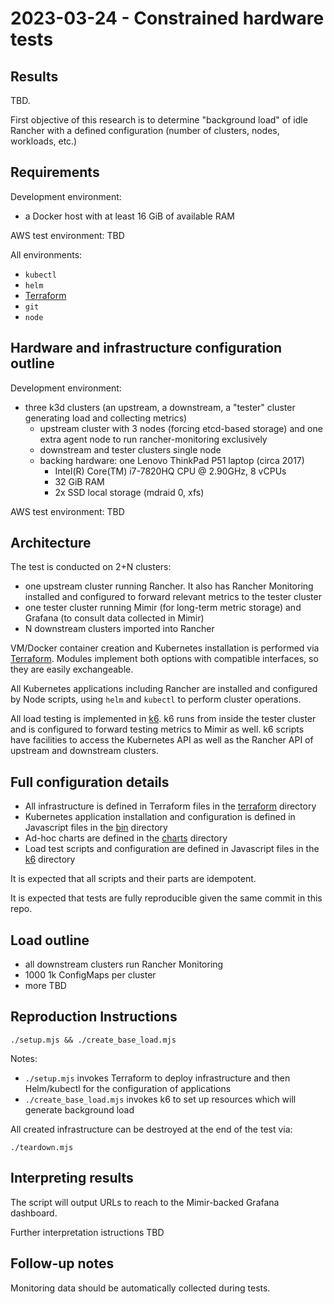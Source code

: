 # 2023-03-24 - Constrained hardware tests

## Results

TBD. 

First objective of this research is to determine "background load" of idle Rancher with a defined configuration (number of clusters, nodes, workloads, etc.)

## Requirements

Development environment:
- a Docker host with at least 16 GiB of available RAM

AWS test environment: TBD

All environments:
- `kubectl`
- `helm`
- [Terraform](https://www.terraform.io/)
- `git`
- `node`

## Hardware and infrastructure configuration outline

Development environment: 
- three k3d clusters (an upstream, a downstream, a "tester" cluster generating load and collecting metrics)
  - upstream cluster with 3 nodes (forcing etcd-based storage) and one extra agent node to run rancher-monitoring exclusively
  - downstream and tester clusters single node
  - backing hardware: one Lenovo ThinkPad P51 laptop (circa 2017)
    - Intel(R) Core(TM) i7-7820HQ CPU @ 2.90GHz, 8 vCPUs
    - 32 GiB RAM
    - 2x SSD local storage (mdraid 0, xfs)

AWS test environment: TBD

## Architecture

The test is conducted on 2+N clusters:
 - one upstream cluster running Rancher. It also has Rancher Monitoring installed and configured to forward relevant metrics to the tester cluster
 - one tester cluster running Mimir (for long-term metric storage) and Grafana (to consult data collected in Mimir)
 - N downstream clusters imported into Rancher

VM/Docker container creation and Kubernetes installation is performed via [Terraform](https://www.terraform.io/). Modules implement both options with compatible interfaces, so they are easily exchangeable.

All Kubernetes applications including Rancher are installed and configured by Node scripts, using `helm` and `kubectl` to perform cluster operations.

All load testing is implemented in [k6](https://k6.io/). k6 runs from inside the tester cluster and is configured to forward testing metrics to Mimir as well. k6 scripts have facilities to access the Kubernetes API as well as the Rancher API of upstream and downstream clusters.

## Full configuration details

- All infrastructure is defined in Terraform files in the [terraform](../terraform) directory
- Kubernetes application installation and configuration is defined in Javascript files in the [bin](../bin) directory
- Ad-hoc charts are defined in the [charts](../charts) directory
- Load test scripts and configuration are defined in Javascript files in the [k6](../k6) directory

It is expected that all scripts and their parts are idempotent.

It is expected that tests are fully reproducible given the same commit in this repo.

## Load outline

- all downstream clusters run Rancher Monitoring
- 1000 1k ConfigMaps per cluster
- more TBD

## Reproduction Instructions

```shell
./setup.mjs && ./create_base_load.mjs
```

Notes:
 - `./setup.mjs` invokes Terraform to deploy infrastructure and then Helm/kubectl for the configuration of applications
 - `./create_base_load.mjs` invokes k6 to set up resources which will generate background load

All created infrastructure can be destroyed at the end of the test via:
```shell
./teardown.mjs
```

## Interpreting results

The script will output URLs to reach to the Mimir-backed Grafana dashboard.

Further interpretation istructions TBD

## Follow-up notes

Monitoring data should be automatically collected during tests.

